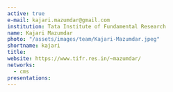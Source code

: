 ```yaml
---
active: true
e-mail: kajari.mazumdar@gmail.com
institution: Tata Institute of Fundamental Research
name: Kajari Mazumdar
photo: "/assets/images/team/Kajari-Mazumdar.jpeg"
shortname: kajari
title: 
website: https://www.tifr.res.in/~mazumdar/
networks:
  - cms
presentations:
---
```


